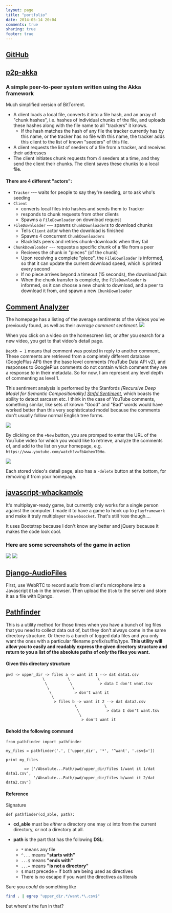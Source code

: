 ```yaml
---
layout: page
title: "portfolio"
date: 2014-05-14 20:04
comments: true
sharing: true
footer: true
---
```


## [GitHub](http://github.com/ethanp/)

## [p2p-akka](http://github.com/ethanp/p2p-akka)

### A simple peer-to-peer system written using the Akka framework

Much simplified version of BitTorrent.

* A client loads a local file, converts it into a file hash, and an array of
  "chunk hashes", i.e. hashes of individual chunks of the file, and uploads
  these hashes along with the file name to all "trackers" it knows.
    * If the hash matches the hash of any file the tracker currently has by
      this name, or the tracker has no file with this name, the tracker adds
      this client to the list of known "seeders" of this file.
* A client requests the list of seeders of a file from a tracker, and receives
  their addresses
* The client initiates chunk requests from 4 seeders at a time, and they send
  the client their chunks. The client saves these chunks to a local file.

#### There are 4 different "actors":

* `Tracker` --- waits for people to say they're seeding, or to ask who's
  seeding
* `Client`
    * converts local files into hashes and sends them to Tracker
    * responds to chunk requests from other clients
    * Spawns a `FileDownloader` on download request
* `FileDownloader` --- spawns `ChunkDownloader`s to download chunks
    * Tells `Client` actor when the download is finished
    * Spawns 4 concurrent `ChunkDownloaders`
    * Blacklists peers and retries chunk-downloads when they fail
* `ChunkDownloader` --- requests a specific chunk of a file from a peer
    * Recieves the chunk in "pieces" (of the chunk)
    * Upon receiving a complete "piece", the `FileDownloader` is informed, so
      that it can update the current download speed, which is printed every
      second
    * If no piece arrives beyond a timeout (15 seconds), the download *fails*
    * When the chunk transfer is complete, the `FileDownloader` is informed, os
      it can choose a new chunk to download, and a peer to download it from,
      and spawn a new `ChunkDownloader`

## [Comment Analyzer](https://github.com/ethanp/programming/tree/master/StuffIWrote/Scala/CommentAnalyzer/CommentAnalyzer_0)

The homepage has a listing of the average sentiments of the videos you've
previously found, as well as their *average comment sentiment*.
![](../../../../../images/Comment_analyzer_homescreen.png)

When you click on a video on the homescreen list, or after you search for a
new video, you get to that video's detail page.

`Depth = 1` means that comment
was posted in reply to another comment. These comments are retrieved from a
completely different database (GooglePlus API) then the base level comments
(YouTube Data API v2), and responses to GooglePlus comments do not contain
which comment they are a response *to* in their metadata. So for now, I am
represent any level depth of commenting as level 1.

This sentiment analysis is performed by the Stanfords *[Recursive Deep Model for Semantic Compositionality]
[Stnfd Sentiment]*, which boasts the ability to
detect sarcasm etc. I think in the case of YouTube comments, something
similar, like sets of known "Good" and "Bad" words would have worked better
than this very sophisticated model because the comments don't usually follow
normal English tree forms.

[Stnfd Sentiment]: (http://nlp.stanford.edu/sentiment/)


![](../../../../../images/Comment_analyzer_coltrane.png)

By clicking on the `+New` button, you are promped to enter the URL of the
YouTube video for which you would like to retrieve, analyze the comments of,
and add to the list on your homepage, e.g.
`https://www.youtube.com/watch?v=fbAohexT0Ho`.

![](../../../../../images/Comment_analyzer_new.png)

Each stored video's detail page, also has a `-delete` button at the bottom,
for removing it from your homepage.

## [javascript-whackamole](https://github.com/ethanp/javascript-whackamole)

It's multiplayer-ready game, but currently only works for a single person against the computer. I made it to have a game to hook up to `playframework` and make it truly multiplayer via `websocket`. That's still `TODO` though....

It uses Bootstrap because I don't know any better and jQuery because it makes
the code look cool.

### Here are some screenshots of the game in action

![](../../../../../images/js-whack/Whole_Game.png)
![](../../../../../images/js-whack/Addnl_Players.png)


## [Django-AudioFiles](https://github.com/ethanp/Django-AudioFiles)

First, use WebRTC to record audio from client's microphone into a Javascript
`Blob` in the browser. Then upload the `Blob` to the server and store it as a
file with Django.

## [Pathfinder](https://github.com/ethanp/Pathfinder)

This is a utility method for those times when you have a bunch of log files
that you need to collect data out of, but they don't always come in the same
directory structure. Or there is a bunch of logged data files and you only want
the ones with a particular filename prefix/suffix/type. **This utility will
allow you to easily and readably express the given directory structure and return to you a
list of the absolute paths of *only* the files you want.**

#### Given this directory structure

    pwd -> upper_dir -> files a -> want it 1 --> dat data1.csv
                    \          \            \
                     \          \            > data I don't want.tsv
                      \          \
                       \          > don't want it
                        \
                         > files b -> want it 2 --> dat data2.csv
                                  \            \
                                   \            > data I don't want.tsv
                                    \
                                     > don't want it

#### Behold the following command

    from pathfinder import pathfinder

    my_files = pathfinder('.', ['upper_dir', '*', '^want', '.csv$='])

    print my_files

            => ['/Absolute...Path/pwd/upper_dir/files 1/want it 1/dat data1.csv',
                '/Absolute...Path/pwd/upper_dir/files b/want it 2/dat data2.csv']

#### Reference

Signature

    def pathfinder(cd_able, path):


* **cd_able** must be *either* a directory one may `cd` into from
  the current directory, *or* not a directory at all.


* **path** is the part that has the following **DSL**:
    * `*`    means any file
    * `^...` means **"starts with"**
    * `...$` means **"ends with"**
    * `...=` means **"is not a directory"**
    * `$` must precede `=` if both are being used as directives
    * There is no escape if you want the directives as literals

Sure you *could* do something like

```bash
find . | egrep "upper_dir.*/want.*\.csv$"
```

but where's the fun in that?
